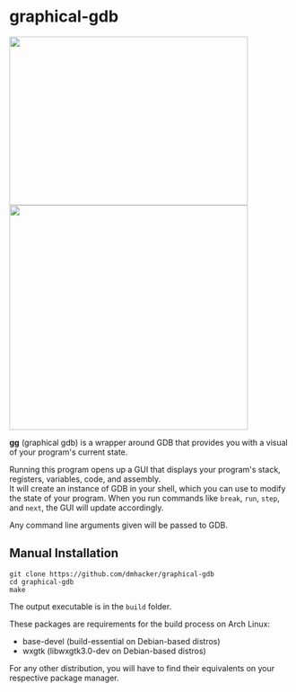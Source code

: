 # graphical-gdb

<a><img src="https://github.com/dmhacker/graphical-gdb/blob/master/images/terminal.png" align="center" height="300" width="425"></a>
<a><img src="https://github.com/dmhacker/graphical-gdb/blob/master/images/gui.png" align="center" height="400" width="425"></a>

**gg** (graphical gdb) is a wrapper around GDB that provides you with a visual of your program's current state. 

Running this program opens up a GUI that displays your program's stack, registers, variables, code, and assembly.  
It will create an instance of GDB in your shell, which you can use to modify the state of your program. 
When you run commands like `break`, `run`, `step`, and `next`, the GUI will update accordingly.

Any command line arguments given will be passed to GDB.

## Manual Installation

```
git clone https://github.com/dmhacker/graphical-gdb
cd graphical-gdb
make
```

The output executable is in the `build` folder.

These packages are requirements for the build process on Arch Linux:
  * base-devel (build-essential on Debian-based distros)
  * wxgtk (libwxgtk3.0-dev on Debian-based distros)

For any other distribution, you will have to find their equivalents on your respective package manager.
